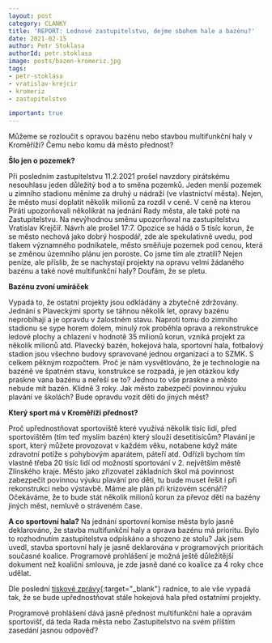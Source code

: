 ```yaml
---
layout: post
category: CLANKY
title: 'REPORT: Lednové zastupitelstvo, dejme sbohem hale a bazénu?'
date: 2021-02-15
author: Petr Stoklasa
authorId: petr.stoklasa
image: posts/bazen-kromeriz.jpg
tags: 
- petr-stoklasa
- vratislav-krejcir
- kromeriz
- zastupitelstvo

important: true
---
```


Můžeme se rozloučit s opravou bazénu nebo stavbou multifunkční haly v Kroměříži? Čemu nebo komu dá město přednost?

**Šlo jen o pozemek?**

Při posledním zastupitelstvu 11.2.2021 prošel navzdory pirátskému nesouhlasu jeden důležitý bod a to směna pozemků. Jeden menší pozemek u zimního stadionu měníme za druhý u nádraží (ve vlastnictví města). Nejen, že město musí doplatit několik milionů za rozdíl v ceně. V ceně na kterou Piráti upozorňovali několikrát na jednání Rady města, ale také poté na Zastupitelstvu. Na nevýhodnou směnu upozorňoval na zastupitelstvu Vratislav Krejčíř. Návrh ale prošel 17:7. Opozice se hádá o 5 tisíc korun, že se město nechová jako dobrý hospodář, zde ale spekulativně uvedu, pod tlakem významného podnikatele, město směňuje pozemek pod cenou, která se  změnou územního plánu jen poroste.
Co jsme tím ale ztratili? Nejen peníze, ale příslib, že se nachystají projekty na opravu velmi žádaného bazénu a také nové multifunkční haly? Doufám, že se pletu.

**Bazénu zvoní umíráček**

Vypadá to, že ostatní projekty jsou odkládány a zbytečně zdržovány. Jednání s Plaveckými sporty se táhnou několik let, opravy bazénu neprobíhají a je opravdu v žalostném stavu. Naproti tomu do zimního stadionu se sype horem dolem, minulý rok proběhla oprava a rekonstrukce ledové plochy a chlazení v hodnotě 35 milionů korun, vzniká projekt za několik milionů atd. Plavecký bazén, hokejová hala, sportovní hala, fotbalový stadion jsou všechno budovy spravované jednou organizací a to SZMK. S celkem pěkným rozpočtem. Proč je nám vysvětlováno, že je technologie na bazéně ve špatném stavu, konstrukce se rozpadá, je jen otázkou kdy praskne vana bazénu a neřeší se to? Jednou to vše praskne a město nebude mít bazén. Klidně 3 roky. Jak město zabezpečí povinnou výuku plavání ve školách? Bude opravdu vozit děti do jiných měst?

**Který sport má v Kroměříži přednost?**

Proč upřednostňovat sportoviště které využívá několik tisíc lidí, před sportovištěm (tím teď myslím bazén) který slouží desetitisícům? Plavání je sport, který můžete provozovat v každém věku, notabene když máte zdravotní potíže s pohybovým aparátem, páteří atd. Odřízli bychom tím vlastně třeba 20 tisíc lidí od možností sportování v 2. největším městě Zlínského kraje. Město jako zřizovatel základních škol má povinnost zabezpečit povinnou výuku plavání pro děti, tu bude muset řešit i při rekonstrukci nebo výstavbě. Máme ale plán při krizovém scénáři? Očekáváme, že to bude stát několik milionů korun za převoz dětí na bazény jiných měst, nemluvě o stráveném čase.

**A co sportovní hala?**
Na jednání sportovní komise města bylo jasně deklarováno, že stavba multifunkční haly a oprava bazénu má prioritu. Bylo to rozhodnutím zastupitelstva odpískáno a shozeno ze stolu?
Jak jsem uvedl, stavba sportovní haly je jasně deklarována v programových prioritách současné koalice. Programové prohlášení je možná ještě důležitější dokument než koaliční smlouva, je zde jasně dané co koalice za 4 roky chce udělat.

Dle poslední [tiskové zprávy](https://www.mesto-kromeriz.cz/aktuality/tiskove-zpravy/mesto-ziska-pozemek-na-treninkovou-halu-zimniho-stadionu-vyuzije-ji-hlavne-mladez/){:target="_blank"} radnice, to ale vše vypadá tak, že se bude upřednostňovat stále hokejová hala před ostatními projekty.

Programové prohlášení dává jasně přednost multifunkční hale a opravám sportovišť, dá teda Rada města nebo Zastupitelstvo na svém příštím zasedání jasnou odpověď?
